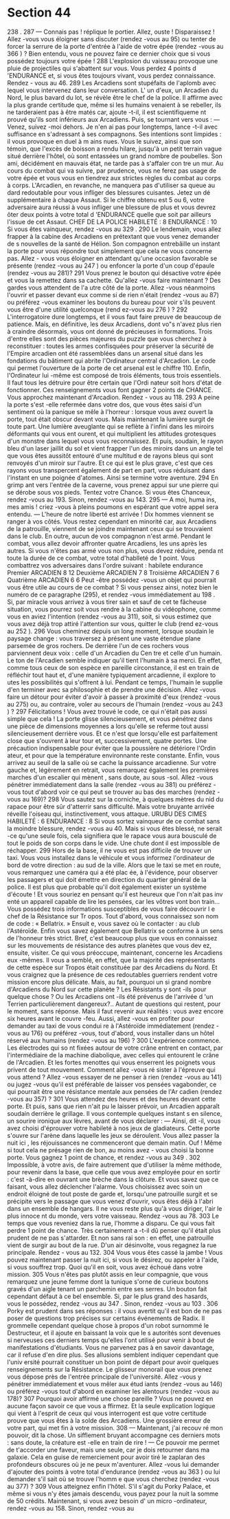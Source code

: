 # Section 44

238 .
287
— Connais pas ! réplique le portier. Allez, ouste ! Disparaissez !
Allez -vous vous éloigner sans discuter (rendez -vous au 95) ou
tenter de forcer la serrure de la porte d'entrée à l'aide de votre
épée (rendez -vous au 366 ) ? Bien entendu, vous ne pouvez faire
ce dernier choix que si vous possédez toujours votre épée !
288
L'explosion du vaisseau provoque une pluie de projectiles qui
s'abattent sur vous. Vous perdez 4 points d 'ENDURANCE  et, si
vous êtes toujours vivant, vous perdez connaissance. Rendez -
vous au 46.
289
Les Arcadiens sont stupéfaits de l'aplomb avec lequel vous
intervenez dans leur conversation. L' un d'eux, un Arcadien du
Nord, le plus bavard du lot, se révèle être le chef de la police. Il
affirme avec la plus grande certitude que, même si les humains
venaient à se rebeller, ils ne tarderaient pas à être matés car,
ajoute -t-il, il est scientifiqueme nt prouvé qu'ils sont inférieurs
aux Arcadiens. Puis, se tournant vers vous :
— Venez, suivez -moi dehors. Je n'en ai pas pour longtemps,
lance -t-il avec suffisance en s'adressant à ses compagnons.
Ses intentions sont limpides : il vous provoque en duel à m ains
nues. Vous le suivez, ainsi que son témoin, que l'excès de boisson
a rendu hilare, jusqu'à un petit terrain vague situé derrière
l'hôtel, où sont entassées un grand nombre de poubelles. Son
ami, décidément en mauvais état, ne tarde pas à s'affaler con tre
un mur. Au cours du combat qui va suivre, par prudence, vous ne
ferez pas usage de votre épée et vous vous en tiendrez aux strictes
règles du combat au corps à corps. L'Arcadien, en revanche, ne
manquera pas d'utiliser sa queue au dard redoutable pour vous
infliger des blessures cuisantes. Jetez un dé supplémentaire à
chaque Assaut. Si le chiffre obtenu est 5 ou 6, votre adversaire
aura réussi à vous infliger une blessure de plus et vous devrez
ôter deux points à votre total d 'ENDURANCE  quelle que soit
par ailleurs l'issue de cet Assaut.
CHEF  DE LA POLICE  HABILETÉ :  8 ENDURANCE :  10
Si vous êtes vainqueur, rendez -vous au 329 .
290
Le lendemain, vous allez frapper à la cabine des Arcadiens en
prétextant que vous venez demander de s nouvelles de la santé de
Hélion. Son compagnon entrebâille un instant la porte pour vous
répondre tout simplement que cela ne vous concerne pas. Allez -
vous vous éloigner en attendant qu'une occasion favorable se
présente (rendez -vous au 247 ) ou enfoncer la porte d'un coup
d'épaule (rendez -vous au 281)?
291
Vous prenez le bouton qui désactive votre épée et vous la
remettez dans sa cachette. Qu'allez -vous faire maintenant ? Des
gardes vous attendent de l'a utre côté de la porte. Allez -vous
néanmoins l'ouvrir et passer devant eux comme si de rien n'était
(rendez -vous au 87) ou préférez -vous examiner les boutons du
bureau pour voir s'ils peuvent vous être d'une utilité quelconque
(rend ez-vous au 276 ) ?
292
L'interrogatoire dure longtemps, et il vous faut faire preuve de
beaucoup de patience. Mais, en définitive, les deux Arcadiens,
dont vo"s n'avez plus rien à craindre désormais, vous ont donné
de précieuses in formations. Trois d'entre elles sont des pièces
majeures du puzzle que vous cherchez à reconstituer : toutes les
armes confisquées pour préserver la sécurité de l'Empire
arcadien ont été rassemblées dans un arsenal situé dans les
fondations du bâtiment qui  abrite l'Ordinateur central
d'Arcadion. Le code qui permet l'ouverture de la porte de cet
arsenal est le chiffre 110. Enfin, l'Ordinateur lui -même est
composé de trois éléments, tous trois essentiels. Il faut tous les
détruire pour être certain que l'Ordi nateur soit hors d'état de
fonctionner. Ces renseignements vous font gagner 2 points de
CHANCE. Vous approchez maintenant d'Arcadion. Rendez -
vous au 118.
293
A peine la porte s'est -elle refermée dans votre dos, que vous êtes
saisi  d'un sentiment où la panique se mêle à l'horreur : lorsque
vous avez ouvert la porte, tout était obscur devant vous. Mais
maintenant la lumière surgit de toute part. Une lumière
aveuglante qui se reflète à l'infini dans les miroirs déformants
qui vous ent ourent, et qui multiplient les attitudes grotesques
d'un monstre dans lequel vous vous reconnaissez. Et puis,
soudain, le rayon bleu d'un laser jaillit du sol et vient frapper l'un
des miroirs dans un angle tel que vous êtes aussitôt entouré
d'une multitud e de rayons bleus qui sont renvoyés d'un miroir
sur l'autre. Et ce qui est le plus grave, c'est que ces rayons vous
transpercent également de part en part, vous réduisant dans
l'instant en une poignée d'atomes. Ainsi se termine votre
aventure.
294
En grimp ant vers l'entrée de la caverne, vous prenez appui sur
une pierre qui se dérobe sous vos pieds.
Tentez votre Chance. Si vous êtes Chanceux, rendez -vous au 193.
Sinon, rendez -vous au 143.
295
— A moi, huma ins, mes amis ! criez -vous à pleins poumons en
espérant que votre appel sera entendu.
— L'heure de notre liberté est arrivée !
Dix hommes viennent se ranger à vos côtés. Vous restez
cependant en minorité car, aux Arcadiens de la patrouille,
viennent de se joindre maintenant ceux qui se trouvaient dans le
club. En outre, aucun de vos compagnon n'est armé. Pendant le
combat, vous allez devoir affronter quatre Arcadiens, les uns
après les autres. Si vous n'êtes pas armé vous non plus, vous
devez réduire, penda nt toute la durée de ce combat, votre total
d'hablleté  de 1 point. Vous combattrez vos adversaires dans
l'ordre suivant :
habilete  endurance
Premier  ARCADIEN     8   12
Deuxième  ARCADIEN    7   8
Troisième  ARCADIEN    7   6
Quatrième  ARCADIEN    6   6
Peut -être possédez -vous un objet qui pourrait vous être utile au
cours de ce combat ? Si vous pensez ainsi, notez bien le numéro
de ce paragraphe (295), et rendez -vous immédiatement au 198 .
Si, par miracle vous arrivez à vous tirer sain et sauf de cet te
fâcheuse situation, vous pourrez soit vous rendre à la cabine du
vidéophone, comme vous en aviez l'intention (rendez -vous au
311), soit, si vous estimez que vous avez déjà trop attiré
l'attention sur vous, quitter le club (rend ez-vous au 252 ).
296
Vous cheminez depuis un long moment, lorsque soudain le
paysage change : vous traversez à présent une vaste étendue
plane parsemée de gros rochers. De derrière l'un de ces rochers
vous parviennent deux voix : celle d'un Arcadien du Cen tre et
celle d'un humain. Le ton de l'Arcadien semble indiquer qu'il
tient l'humain à sa merci. En effet, comme tous ceux de son
espèce en pareille circonstance, il est en train de réfléchir tout
haut et, d'une manière typiquement arcadienne, il explore to utes
les possibilités qui s'offrent à lui. Pendant ce temps, l'humain le
supplie d'en terminer avec sa philosophie et de prendre une
décision. Allez -vous faire un détour pour éviter d'avoir à passer à
proximité d'eux (rendez -vous au 275) ou, au contraire, voler au
secours de l'humain (rendez -vous au 243 ) ?
297
Félicitations ! Vous avez trouvé le code, ce qui n'était pas aussi
simple que cela ! La porte glisse silencieusement, et vous
pénétrez dans une pièce de dimensions moyennes a lors qu'elle se
referme tout aussi silencieusement derrière vous. Et ce n'est que
lorsqu'elle est parfaitement close que s'ouvrent à leur tour et,
successivement, quatre portes. Une précaution indispensable
pour éviter que la poussière ne détériore l'Ordin ateur, et pour
que la température environnante  reste constante. Enfin, vous
arrivez au seuil de la salle où se cache la puissance arcadienne.
Sur votre gauche et, légèrement en retrait, vous remarquez
également les premières marches d'un escalier qui mènent , sans
doute, au sous -sol. Allez -vous pénétrer immédiatement  dans la
salle (rendez -vous au 381) ou préférez -vous tout d'abord voir ce
qui peut se trouver au bas des marches (rendez -vous au 169)?
298
Vous sautez sur la corniche, à quelques mètres du nid du rapace
pour être sûr d'atterrir sans difficulté. Mais votre bruyante
arrivée réveille l'oiseau qui, instinctivement, vous attaque.
URUBU  DES CIMES  HABILETÉ : 6 ENDURANCE : 8
Si vous sortez vainqueur de ce  combat sans la moindre blessure,
rendez -vous au 40. Mais si vous êtes blessé, ne serait -ce qu'une
seule fois, cela signifiera que le rapace vous aura bousculé de tout
le poids de son corps dans le vide. Une chute dont il est
impossible de réchapper.
299
Hors de la base, il ne vous est pas difficile de trouver un taxi.
Vous vous installez dans le véhicule et vous informez l'ordinateur
de bord de votre direction : au sud de la ville. Alors que le taxi se
met en route, vous remarquez une caméra qui a été plac ée, à
l'évidence, pour observer les passagers et qui doit émettre en
direction du quartier général de la police. Il est plus que probable
qu'il doit également exister un système d'écoute ! Et vous souriez
en pensant qu'il est heureux que l'on n'ait pas inv enté un
appareil capable de lire les pensées, car les vôtres vont bon
train... Vous possédez trois informations susceptibles de vous
faire découvrir l e chef de la Résistance sur Tr opos. Tout d'abord,
vous connaissez son nom de code : « Bellatrix. » Ensuit e, vous
savez où le contacter : au club l'Astéroïde. Enfin vous savez
également que Bellatrix se conforme à un sens de l'honneur très
strict. Bref, c'est beaucoup plus que vous en connaissez sur les
mouvements de résistance des autres planètes que vous dev ez,
ensuite, visiter. Ce qui vous préoccupe, maintenant, concerne les
Arcadiens eux -mêmes. Il vous a semblé, en effet, que la majorité
des représentants de cette espèce sur Tropos était constituée par
des Arcadiens du Nord. Et vous craignez que la présence  de ces
redoutables guerriers rendent votre mission encore plus délicate.
Mais, au fait, pourquoi un si grand nombre d'Arcadiens du Nord
sur cette planète ? Les Résistants y sont -ils pour quelque chose ?
Ou les Arcadiens ont -ils été prévenus de l'arrivée d 'un Terrien
particulièrement dangereux?.. Autant de questions qui restent,
pour le moment, sans réponse. Mais il faut revenir aux réalités :
vous avez encore six heures avant le couvre -feu. Aussi, allez -vous
en profiter pour demander au taxi de vous condui re à l'Astéroïde
immédiatement  (rendez -vous au 176) ou préférez -vous, tout
d'abord, vous installer dans un hôtel réservé aux humains
(rendez -vous au 196) ?
300
L'expérience commence. Les électrodes qui so nt fixées autour de
votre crâne entrent en contact, par l'intermédiaire de la machine
diabolique, avec celles qui entourent le crâne de l'Arcadien. Et les
fortes menottes qui vous enserrent les poignets vous privent de
tout mouvement. Comment allez -vous ré sister à l'épreuve qui
vous attend ? Allez -vous essayer de ne penser à rien (rendez -vous
au 141) ou jugez -vous qu'il est préférable de laisser vos pensées
vagabonder, ce qui pourrait être une résistance mentale aux
pensées de l'Ar cadien (rendez -vous au 357) ?
301
Vous attendez des heures et des heures devant cette porte. Et
puis, sans que rien n'ait pu le laisser prévoir, un Arcadien
apparaît soudain derrière le grillage. Il vous contemple quelques
instant s en silence, un sourire ironique aux lèvres, avant de vous
déclarer :
— Ainsi, dit -il, vous avez choisi d'éprouver votre habileté à nos
jeux de gladiateurs. Cette porte s'ouvre sur l'arène dans laquelle
les jeux se déroulent. Vous allez passer la nuit ici , les
réjouissances ne commenceront que demain matin.
Ouf ! Même si tout cela ne présage rien de bon, au moins avez -
vous choisi la bonne porte. Vous gagnez 1 point de chance,  et
rendez -vous au 349 .
302
Impossible, à votre avis, de  faire autrement que d'utiliser la
même méthode, pour revenir dans la base, que celle que vous
avez employée pour en sortir : c'est -à-dire en ouvrant une brèche
dans la clôture. Et vous savez que ce faisant, vous allez
déclencher l'alarme. Vous choisissez avec soin un endroit éloigné
de tout poste de garde et, lorsqu'une patrouille surgit et se
précipite vers le passage que vous venez d'ouvrir, vous êtes déjà à
l'abri dans un ensemble de hangars. Il ne vous reste plus qu'à
vous diriger, l'air le plus innoce nt du monde, vers votre vaisseau.
Rendez -vous au 78.
303
Le temps que vous reveniez dans la rue, l'homme a disparu. Ce
qui vous fait perdre  1 point de  chance. Très certainement a -t-il
dû penser qu'il était plus  prudent de ne pas s'attarder. Et non
sans rai son : en effet, une patrouille vient de surgir au bout de la
rue. D'un air désinvolte, vous regagnez la rue principale. Rendez -
vous au 132.
304
Vous vous êtes cassé la jambe ! Vous pouvez maintenant passer
la nuit ici, si vous le désirez, ou appeler à l'aide, si vous souffrez
trop. Quoi qu'il en soit, vous avez échoué dans votre mission.
305
Vous n'êtes pas plutôt assis en leur compagnie, que vous
remarquez une jeune femme dont la tunique s'orne de curieux
boutons gravés d'un aigle  tenant un parchemin entre ses serres.
Un bouton fait cependant défaut à ce bel ensemble. Si, par le plus
grand des hasards, vous le possédez, rendez -vous au 347 . Sinon,
rendez -vous au 103 .
306
Porky est prudent dans ses réponses : il vous avertit qu'il est bon
de ne pas poser de questions trop précises sur certains
événements de Radix. Il grommelle cependant quelque chose à
propos d'un robot surnommé le Destructeur, et il ajoute en
baissant la voix que le s autorités sont devenues si nerveuses ces
derniers temps qu'elles l'ont utilisé pour venir à bout de
manifestations d'étudiants. Vous ne parvenez pas à en savoir
davantage, car il refuse d'en dire plus. Ses allusions semblent
indiquer cependant que l'univ ersité pourrait constituer un bon
point de départ pour avoir quelques renseignements sur la
Résistance. Le glisseur monorail que vous prenez vous dépose
près de l'entrée principale de l'université. Allez -vous y pénétrer
immédiatement et vous mêler aux étud iants (rendez -vous au
146) ou préférez -vous tout d'abord en examiner les alentours
(rendez -vous au 178)?
307
Pourquoi avoir affirmé une chose pareille ? Vous ne pouvez en
aucune façon  savoir  ce que vous a ffirmez. Et la seule explication
logique qui vient à l'esprit de ceux qui vous interrogent est que
votre certitude prouve que vous êtes à la solde des Arcadiens.
Une grossière erreur de votre part, qui met fin à votre mission.
308
— Maintenant, j'ai recouv ré mon pouvoir, dit la chose.
Un sifflement bruyant accompagne ces derniers mots : sans
doute, la créature est -elle en train de rire !
— Ce pouvoir me permet de t'accorder une faveur, mais une
seule, car je dois retourner dans ma galaxie. Cela en guise de
remerciement pour avoir tiré le zaplaran des profondeurs
obscures où je ne peux m'aventurer.
Allez -vous lui demander d'ajouter des points à votre total
d'endurance  (rendez -vous au 363 ) ou lui demander s'il sait où
se trouve l'homm e que vous cherchez (rendez -vous au 377) ?
309
Vous atteignez enfin l'hôtel. S'il s'agit du Porky Palace, et même
si vous n'y êtes jamais descendu, vous payez pour la nuit la
somme de 50 crédits. Maintenant, si vous avez besoin d' un
micro -ordinateur, rendez -vous au 158. Sinon, rendez -vous au